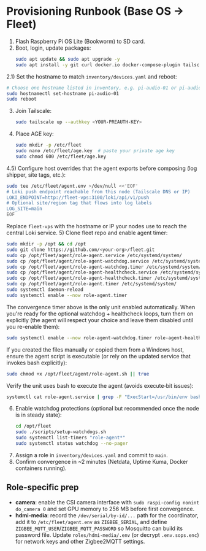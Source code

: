 # Provisioning Runbook (Base OS → Fleet)

1) Flash Raspberry Pi OS Lite (Bookworm) to SD card.
2) Boot, login, update packages:
   ```bash
   sudo apt update && sudo apt upgrade -y
   sudo apt install -y git curl docker.io docker-compose-plugin tailscale sops jq alsa-utils
   ```
2.1) Set the hostname to match `inventory/devices.yaml` and reboot:
   ```bash
   # Choose one hostname listed in inventory, e.g. pi-audio-01 or pi-audio-02
   sudo hostnamectl set-hostname pi-audio-01
   sudo reboot
   ```
3) Join Tailscale:
   ```bash
   sudo tailscale up --authkey <YOUR-PREAUTH-KEY>
   ```
4) Place AGE key:
   ```bash
   sudo mkdir -p /etc/fleet
   sudo nano /etc/fleet/age.key  # paste your private age key
   sudo chmod 600 /etc/fleet/age.key
   ```
4.5) Configure host overrides that the agent exports before composing (log shipper, site tags, etc.):
   ```bash
   sudo tee /etc/fleet/agent.env >/dev/null <<'EOF'
   # Loki push endpoint reachable from this node (Tailscale DNS or IP)
   LOKI_ENDPOINT=http://fleet-vps:3100/loki/api/v1/push
   # Optional site/region tag that flows into log labels
   LOG_SITE=main
   EOF
   ```
   Replace `fleet-vps` with the hostname or IP your nodes use to reach the central Loki service.
5) Clone fleet repo and enable agent timer:
   ```bash
   sudo mkdir -p /opt && cd /opt
   sudo git clone https://github.com/<your-org>/fleet.git
   sudo cp /opt/fleet/agent/role-agent.service /etc/systemd/system/
   sudo cp /opt/fleet/agent/role-agent-watchdog.service /etc/systemd/system/
   sudo cp /opt/fleet/agent/role-agent-watchdog.timer /etc/systemd/system/
   sudo cp /opt/fleet/agent/role-agent-healthcheck.service /etc/systemd/system/
   sudo cp /opt/fleet/agent/role-agent-healthcheck.timer /etc/systemd/system/
   sudo cp /opt/fleet/agent/role-agent.timer /etc/systemd/system/
   sudo systemctl daemon-reload
   sudo systemctl enable --now role-agent.timer
   ```

   The convergence timer above is the only unit enabled automatically. When
   you're ready for the optional watchdog + healthcheck loops, turn them on
   explicitly (the agent will respect your choice and leave them disabled until
   you re-enable them):

   ```bash
   sudo systemctl enable --now role-agent-watchdog.timer role-agent-healthcheck.timer
   ```

   If you created the files manually or copied them from a Windows host, ensure the agent script is executable (or rely on the updated service that invokes bash explicitly):
   ```bash
   sudo chmod +x /opt/fleet/agent/role-agent.sh || true
   ```

   Verify the unit uses bash to execute the agent (avoids execute‑bit issues):
   ```bash
   systemctl cat role-agent.service | grep -F "ExecStart=/usr/bin/env bash" -n || true
   ```
6) Enable watchdog protections (optional but recommended once the node is in
   steady state):
   ```bash
   cd /opt/fleet
   sudo ./scripts/setup-watchdogs.sh
   sudo systemctl list-timers "role-agent*"
   sudo systemctl status watchdog --no-pager
   ```
7) Assign a role in `inventory/devices.yaml` and commit to `main`.
8) Confirm convergence in ~2 minutes (Netdata, Uptime Kuma, Docker containers running).

## Role-specific prep

- **camera**: enable the CSI camera interface with `sudo raspi-config nonint do_camera 0` and set GPU memory to 256 MB before first convergence.
- **hdmi-media**: record the `/dev/serial/by-id/...` path for the coordinator, add it to `/etc/fleet/agent.env` as `ZIGBEE_SERIAL`, and define `ZIGBEE_MQTT_USER`/`ZIGBEE_MQTT_PASSWORD` so Mosquitto can build its password file. Update `roles/hdmi-media/.env` (or decrypt `.env.sops.enc`) for network keys and other Zigbee2MQTT settings.



